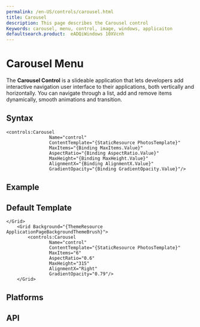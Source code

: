 ```yaml
---
permalink: /en-US/controls/carousel.html
title: Carousel
description: This page describes the Carousel control
Keywords: carousel, menu, control, image, windows, applicaiton
defaultsearch.product:  eADQiWindows 10XVcnh 
---
```


# Carousel Menu
The **Carousel Control** is a slideable application that lets developers add interactive navigation user interface to their applications, both vertically and horizontally. You can navigate through a list, add and remove items dynamically, smooth animations and transition.
 

## Syntax 
```xaml
<controls:Carousel
                Name="control"
                ContentTemplate="{StaticResource PhotosTemplate}"
                MaxItems="{Binding MaxItems.Value}"
                AspectRatio="{Binding AspectRatio.Value}"
                MaxHeight="{Binding MaxHeight.Value}"
                AlignmentX="{Binding AlignmentX.Value}"
                GradientOpacity="{Binding GradientOpacity.Value}"/>
```          

## Example


## Default Template 
```xaml
</Grid>
    <Grid Background="{ThemeResource ApplicationPageBackgroundThemeBrush}">
        <controls:Carousel
                Name="control"
                ContentTemplate="{StaticResource PhotosTemplate}"
                MaxItems="6"
                AspectRatio="0.6"
				MaxHeight="315"
                AlignmentX="Right"
                GradientOpacity="0.79"/>
    </Grid>
```

## Platforms 

## API 
